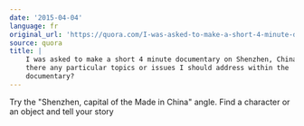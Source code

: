 ```yaml
---
date: '2015-04-04'
language: fr
original_url: 'https://quora.com/I-was-asked-to-make-a-short-4-minute-documentary-on-Shenzhen-China-Are-there-any-particular-topics-or-issues-I-should-address-within-the-documentary/answer/Clément-Renaud'
source: quora
title: |
    I was asked to make a short 4 minute documentary on Shenzhen, China. Are
    there any particular topics or issues I should address within the
    documentary?
---
```


Try the \"Shenzhen, capital of the Made in China\" angle. Find a
character or an object and tell your story
